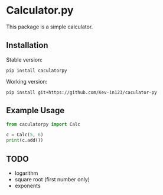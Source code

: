 # Calculator.py

This package is a simple calculator.

## Installation

Stable version:

```
pip install caculatorpy
```

Working version:

```
pip install git+https://github.com/Kev-in123/caculator-py
```

## Example Usage

```python
from caculatorpy import Calc

c = Calc(5, 6)
print(c.add())
```

## TODO
 - logarithm
 - square root (first number only)
 - exponents